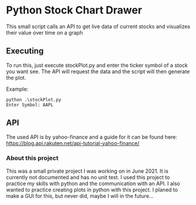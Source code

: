 # Python Stock Chart Drawer

This small script calls an API to get live data of current stocks and visualizes their value over time on a graph

## Executing

To run this, just execute stockPlot.py and enter the ticker symbol of a stock you want see. The API will request the data and the script will then generate the plot.

Example:
````
python .\stockPlot.py 
Enter Symbol: AAPL
````
## API

The used API is by yahoo-finance and a guide for it can be found here: https://blog.api.rakuten.net/api-tutorial-yahoo-finance/

### About this project

This was a small private project I was working on in June 2021. It is currently not documented and has no unit test.
I used this project to practice my skills with python and the communication with an API. I also wanted to practice creating plots in python with this project.
I planed to make a GUI for this, but never did, maybe I will in the future...  